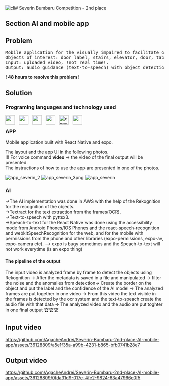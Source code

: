![cli](https://github.com/AgacheAndrei/Severin-Bumbaru-2nd-place-AI-mobile-app/assets/36128809/90d2ff63-f80d-4d6b-b4a1-defc3501726d)# Severin Bumbaru Competition - 2nd place 
## Section AI and mobile app
## Problem
<pre>
Mobile application for the visually impaired to facilitate orientation within a facility. 
Objects of interest: door label, stairs, elevator, door, table, person, wall, etc. Text-to-speech and speech-to-text components (in EN or RO). 
Input: uploaded video, !not real time!.
Output: audio guidance (text-to-speech) with object detection and/or object recognition instructions.
</pre>

**! 48 hours to resolve this problem !**

## Solution

### Programing languages and technology used

<img align="left" width="30px" style="padding-right:10px" src="https://cdn.jsdelivr.net/gh/devicons/devicon/icons/python/python-original.svg" />   
<img align="left" width="30px" style="padding-right:10px" src="https://cdn.jsdelivr.net/gh/devicons/devicon/icons/react/react-original.svg" />  
<img align="left" width="30px" style="padding-right:10px" src="https://cdn.jsdelivr.net/gh/devicons/devicon/icons/css3/css3-original.svg" />  
<img align="left" width="30px" style="padding-right:10px" src="https://cdn.jsdelivr.net/gh/devicons/devicon/icons/javascript/javascript-original.svg" />  
<img align="left" alt="expo" width="30px" style="padding-right:10px" src="https://github.com/AgacheAndrei/Severin-Bumbaru-2nd-place-AI-mobile-app/assets/36128809/e96b701a-e582-48a7-8dfe-3ea608c39b2d">
<img align="left" width="30px" style="padding-right:10px" src="https://github.com/AgacheAndrei/Severin-Bumbaru-2nd-place-AI-mobile-app/assets/36128809/798da42a-8b3c-4fb2-9b20-3aced1fd5e1c" />  

<br>  

### APP
Mobile application built with React Native and expo. 

The layout and the app UI in the following photos.
<br>
!!! For voice command  **video** -> the video of the final output will be presented.
<br>
The instructions of how to use the app are presented in one of the photos.

![app_severin_2](https://github.com/AgacheAndrei/Severin-Bumbaru-2nd-place-AI-mobile-app/assets/36128809/113f465d-b508-445b-9c8a-65f0f4702c98)
![app_severin_3png](https://github.com/AgacheAndrei/Severin-Bumbaru-2nd-place-AI-mobile-app/assets/36128809/b9fe5039-536f-4280-ab0b-4b34aa88dd9a)
![app_severin](https://github.com/AgacheAndrei/Severin-Bumbaru-2nd-place-AI-mobile-app/assets/36128809/eb738e58-125b-4750-a0af-284a7f4b4045)

### AI
->The AI implementation was done in AWS with the help of the Rekognition for the recognition of the objects.
<br> 
->Textract for the text extraction from the frames(OCR).
<br> 
->Text-to-speech with pyttsx3.
<br> 
->Speach-to-text for the React Native was done using the accessibility mode from Android Phones/IOS Phones and the react-speech-recognition and webkitSpeechRecognition for the web, and for the mobile with permissions from the phone and other libraries (expo-permissions, expo-av, expo-camera etc). --> expo is bugy sometimes and the Speach-to-text will not work everytime (is an expo thing)

#### The pipeline of the output
The input video is analyzed frame by frame to detect the objects using Rekognition -> After the metadata is saved in a file and manipulated -> filter the noise and the anomalies from detection-> Create the border on the object and put the label and the confidence of the AI model -> The analyzed frames are put together in one video -> From this video the text visible in the frames is detected by the ocr system and the text-to-speach create the audio file with that data -> The analyzed video and the audio are put toghter in one final output 🏆🏆🏆


## Input video
https://github.com/AgacheAndrei/Severin-Bumbaru-2nd-place-AI-mobile-app/assets/36128809/a5e1f35a-a99b-4231-b865-bfb0741b28e7

## Output video
https://github.com/AgacheAndrei/Severin-Bumbaru-2nd-place-AI-mobile-app/assets/36128809/0fda31d9-017e-4fe2-9824-63a47966c0f5 




